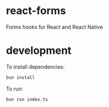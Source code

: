 # react-forms
Forms hooks for React and React Native

# development

To install dependencies:

```bash
bun install
```

To run:

```bash
bun run index.ts
```
